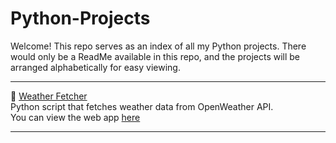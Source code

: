 # Python-Projects
Welcome! This repo serves as an index of all my Python projects. There would only be a ReadMe available in this repo, and the projects will be arranged alphabetically for easy viewing.

----

🔗 [Weather Fetcher](https://github.com/oluwafisayomi-balogun/weather-fetcher)
<br>
Python script that fetches weather data from OpenWeather API.
<br>
You can view the web app [here](https://weather-fetcher-4yrl.onrender.com/)

----
